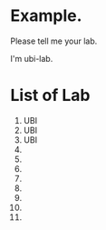 
# Example. 
Please tell me your lab.

I'm ubi-lab.

# List of Lab
1. UBI  
2. UBI
3.  UBI  
4.
5.
6.
7.
8.
9.
10.
11.

